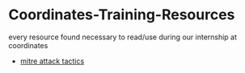 # Coordinates-Training-Resources
every resource found necessary to read/use during our internship at coordinates
* [mitre attack tactics](https://attack.mitre.org/tactics/enterprise/)
